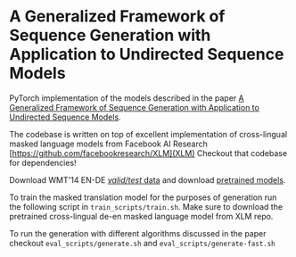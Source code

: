 # A Generalized Framework of Sequence Generation with Application to Undirected Sequence Models

PyTorch implementation of the models described in the paper [A Generalized Framework of Sequence Generation with Application to Undirected Sequence Models](https://arxiv.org/abs/1905.12790).

The codebase is written on top of excellent implementation of cross-lingual masked language models from Facebook AI Research [https://github.com/facebookresearch/XLM](XLM)
Checkout that codebase for dependencies!

Download WMT'14 EN-DE [*valid/test* data](https://drive.google.com/open?id=1_ehGG8T5iztqEDOFXwFCxYghMvSVeRc8) and download [pretrained models](https://drive.google.com/open?id=1m1R7JC7tSnx3gog-UmeWamEERVoyWfMv).

To train the masked translation model for the purposes of generation run the following script in `train_scripts/train.sh`. Make sure to download the pretrained cross-lingual de-en masked language model from XLM repo.

To run the generation with different algorithms discussed in the paper checkout `eval_scripts/generate.sh` and `eval_scripts/generate-fast.sh`
